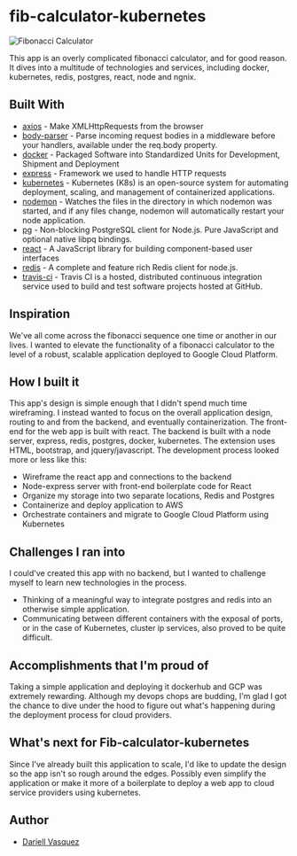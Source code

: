 # fib-calculator-kubernetes

![Fibonacci Calculator](https://res.cloudinary.com/dquez/image/upload/v1551918242/Screen_Shot_2019-03-05_at_4.21.18_PM_nno3ug.png)

This app is an overly complicated fibonacci calculator, and for good reason. It dives into a multitude of technologies and services, including docker, kubernetes, redis, postgres, react, node and ngnix.

## Built With

* [axios](https://www.npmjs.com/package/axios) - Make XMLHttpRequests from the browser
* [body-parser](https://www.npmjs.com/package/body-parser) - Parse incoming request bodies in a middleware before your handlers, available under the req.body property.
* [docker](https://www.docker.com) - Packaged Software into Standardized Units for Development, Shipment and Deployment
* [express](https://www.npmjs.com/package/express) - Framework we used to handle HTTP requests
* [kubernetes](https://kubernetes.io/) - Kubernetes (K8s) is an open-source system for automating deployment, scaling, and management of containerized applications.
* [nodemon](https://www.npmjs.com/package/nodemon) - Watches the files in the directory in which nodemon was started, and if any files change, nodemon will automatically restart your node application.
* [pg](https://www.npmjs.com/package/pg) - Non-blocking PostgreSQL client for Node.js. Pure JavaScript and optional native libpq bindings.
* [react](https://reactjs.org/) - A JavaScript library for building component-based user interfaces
* [redis](https://www.npmjs.com/package/redis) - A complete and feature rich Redis client for node.js. 
* [travis-ci](https://travis-ci.org) - Travis CI is a hosted, distributed continuous integration service used to build and test software projects hosted at GitHub.


## Inspiration
We've all come across the fibonacci sequence one time or another in our lives. I wanted to elevate the functionality of a fibonacci calculator to the level of a robust, scalable application deployed to Google Cloud Platform.  

## How I built it
This app's design is simple enough that I didn't spend much time wireframing. I instead wanted to focus on the overall application design, routing to and from the backend, and eventually containerization. The front-end for the web app is built with react. The backend is built with a node server, express, redis, postgres, docker, kubernetes. The extension uses HTML, bootstrap, and jquery/javascript. The development process looked more or less like this: 
 * Wireframe the react app and connections to the backend
 * Node-express server with front-end boilerplate code for React
 * Organize my storage into two separate locations, Redis and Postgres
 * Containerize and deploy application to AWS
 * Orchestrate containers and migrate to Google Cloud Platform using Kubernetes 


## Challenges I ran into
I could've created this app with no backend, but I wanted to challenge myself to learn new technologies in the process. 
* Thinking of a meaningful way to integrate postgres and redis into an otherwise simple application. 
* Communicating between different containers with the exposal of ports, or in the case of Kubernetes, cluster ip services, also proved to be quite difficult.

## Accomplishments that I'm proud of
Taking a simple application and deploying it dockerhub and GCP was extremely rewarding. Although my devops chops are budding, I'm glad I got the chance to dive under the hood to figure out what's happening during the deployment process for cloud providers.  

## What's next for Fib-calculator-kubernetes
Since I've already built this application to scale, I'd like to update the design so the app isn't so rough around the edges. Possibly even simplify the application or make it more of a boilerplate to deploy a web app to cloud service providers using kubernetes.

## Author

- [Dariell Vasquez](https://github.com/Dquez)
